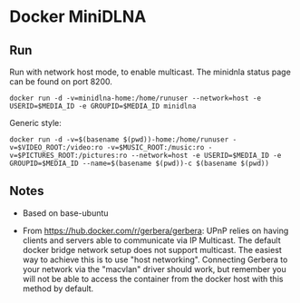# Docker MiniDLNA

## Run

Run with network host mode, to enable multicast. The minidnla status page can be found on port 8200.

```
docker run -d -v=minidlna-home:/home/runuser --network=host -e USERID=$MEDIA_ID -e GROUPID=$MEDIA_ID minidlna
```

Generic style:

```
docker run -d -v=$(basename $(pwd))-home:/home/runuser -v=$VIDEO_ROOT:/video:ro -v=$MUSIC_ROOT:/music:ro -v=$PICTURES_ROOT:/pictures:ro --network=host -e USERID=$MEDIA_ID -e GROUPID=$MEDIA_ID --name=$(basename $(pwd))-c $(basename $(pwd))
```

## Notes

* Based on base-ubuntu

* From https://hub.docker.com/r/gerbera/gerbera: UPnP relies on having clients and servers able to communicate via IP Multicast. The default docker bridge network setup does not support multicast. The easiest way to achieve this is to use "host networking". Connecting Gerbera to your network via the "macvlan" driver should work, but remember you will not be able to access the container from the docker host with this method by default.